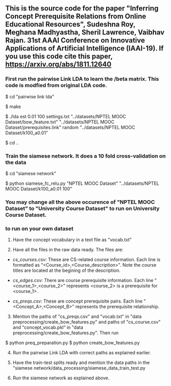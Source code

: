 ## This is the source code for the paper "Inferring Concept Prerequisite Relations from Online Educational Resources", Sudeshna Roy, Meghana Madhyastha, Sheril Lawrence, Vaibhav Rajan. 31st AAAI Conference on Innovative Applications of Artificial Intelligence (IAAI-19). If you use this code cite this paper, https://arxiv.org/abs/1811.12640

### First run the pairwise Link LDA to learn the /beta matrix. This code is modfied from original LDA code.

$ cd "pairwise link lda"

$ make

$ ./lda est 0.01 100 settings.txt "../datasets/NPTEL MOOC Dataset/bow_feature.txt" "../datasets/NPTEL MOOC Dataset/prerequisites.link" random "../datasets/NPTEL MOOC Dataset/k100_a0.01"

$ cd ..

### Train the siamese network. It does a 10 fold cross-validation on the data

$ cd "siamese network"

$ python siamese_fc_relu.py  "NPTEL MOOC Dataset" "../datasets/NPTEL MOOC Dataset/k100_a0.01 100"


### You may change all the above occurence of "NPTEL MOOC Dataset" to "University Course Dataset" to run on University Course Dataset.


### to run on your own dataset

1. Have the concept vocabulary in a text file as "vocab.txt"

2. Have all the files in the raw data ready. The files are:

- *cs_courses.csv*: These are CS-related course information. Each line is formatted as "\<Course_id\>,\<Course_description\>". Note the course titles are located at the begining of the description.

- *cs_edges.csv*: There are course prerequisite information. Each line "\<course_1\>,\<course_2\>" represents \<course_2\> is a prerequisite for \<course_1\>.
  
- *cs_preqs.csv*: These are concept prerequisite pairs. Each line "\<Concept_A\>,\<Concept_B\>" represents the prerequisite relationship.


3. Mention the paths of "cs_preqs.csv" and "vocab.txt" in "data preprocessing/create_bow_features.py" and paths of "cs_course.csv" and "concept_vocab.pkl" in "data preprocessing/create_bow_features.py". Then run

$ python preq_preparation.py
$ python create_bow_features.py

4. Run the pairwise Link LDA with correct paths as explained earlier. 

5. Have the train-test splits ready and mention the data paths in the "siamese network/data_processing/siamese_data_train_test.py

6. Run the siamese network as explained above.
